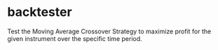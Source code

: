 # backtester
Test the Moving Average Crossover Strategy to maximize profit for the given instrument over the specific time period.

